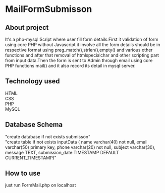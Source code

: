 # MailFormSubmisson
## About project
It's a php-mysql Script where user fill form details.First it validation of form using core PHP without Javascript it involve all the form details should be in respective format using preg_match(),strlen(),empty() and various other functions and after that removal of htmlspecialchar and other scripting part from input data.Then the form is sent to Admin through email using core PHP functions mail() and it also record its detail in mysql server. 
## Technology used
HTML<br>
CSS<br>
PHP<br>
MySQL<br>
## Database Schema
"create database if not exists submisson"
<br>
"create table if not exists inputData (
        name varchar(40) not null,
        email varchar(50) primary key,
        phone varchar(20) not null,
        subject varchar(30),
        message TEXT,
        submission_date TIMESTAMP DEFAULT CURRENT_TIMESTAMP)"
## How to use
just run FormMail.php on localhost


